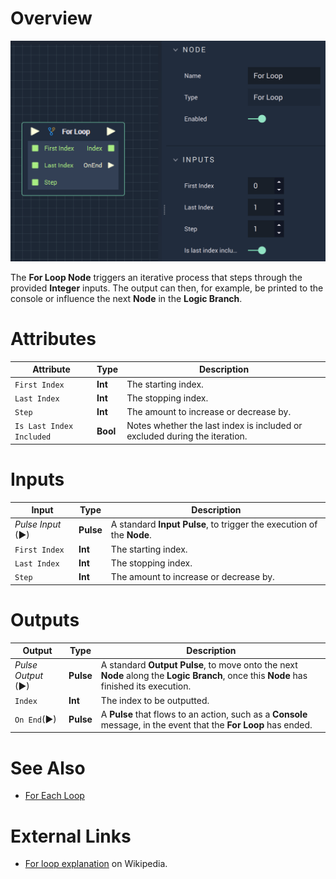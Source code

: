 # Overview

![The For Loop Node.](../../.gitbook/assets/forloop.png)

The **For Loop Node** triggers an iterative process that steps through the provided **Integer** inputs. The output can then, for example, be printed to the console or influence the next **Node** in the **Logic Branch**. 

# Attributes

|Attribute|Type|Description|
|---|---|---|
|`First Index`|**Int**|The starting index.|
|`Last Index`|**Int**|The stopping index.|
|`Step`|**Int**|The amount to increase or decrease by.|
|`Is Last Index Included`|**Bool**|Notes whether the last index is included or excluded during the iteration.|

# Inputs

|Input|Type|Description|
|---|---|---|
|*Pulse Input* (►)|**Pulse**|A standard **Input Pulse**, to trigger the execution of the **Node**.|
|`First Index`|**Int**|The starting index.|
|`Last Index`|**Int**|The stopping index.|
|`Step`|**Int**|The amount to increase or decrease by.|

# Outputs

|Output|Type|Description|
|---|---|---|
|*Pulse Output* (►)|**Pulse**|A standard **Output Pulse**, to move onto the next **Node** along the **Logic Branch**, once this **Node** has finished its execution.|
|`Index`|**Int**|The index to be outputted.|
|`On End`(►)|**Pulse**|A **Pulse** that flows to an action, such as a **Console** message, in the event that the **For Loop** has ended.|

# See Also

* [For Each Loop](foreachloop.md)

# External Links

* [For loop explanation](https://en.wikipedia.org/wiki/For_loop) on Wikipedia.
